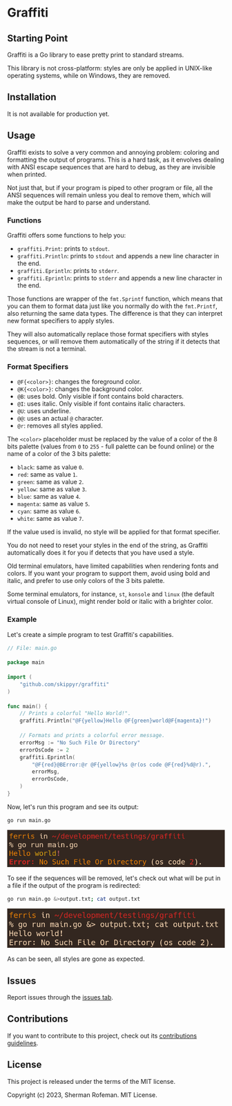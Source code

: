 # Graffiti

## Starting Point

Graffiti is a Go library to ease pretty print to standard streams.

This library is not cross-platform: styles are only be applied in UNIX-like operating systems, while on Windows, they are removed.

## Installation

It is not available for production yet.

## Usage

Graffiti exists to solve a very common and annoying problem: coloring and formatting the output of programs. This is a hard task, as it envolves dealing with ANSI escape sequences that are hard to debug, as they are invisible when printed.

Not just that, but if your program is piped to other program or file, all the ANSI sequences will remain unless you deal to remove them, which will make the output be hard to parse and understand.

### Functions

Graffiti offers some functions to help you:

* `graffiti.Print`: prints to `stdout`.
* `graffiti.Println`: prints to `stdout` and appends a new line character in the end.
* `graffiti.Eprintln`: prints to `stderr`.
* `graffiti.Eprintln`: prints to `stderr` and appends a new line character in the end.

Those functions are wrapper of the `fmt.Sprintf` function, which means that you can them to format data just like you normally do with the `fmt.Printf`, also returning the same data types. The difference is that they can interpret new format specifiers to apply styles.

They will also automatically replace those format specifiers with styles sequences, or will remove them automatically of the string if it detects that the stream is not a terminal.

### Format Specifiers

* `@F{<color>}`: changes the foreground color.
* `@K{<color>}`: changes the background color.
* `@B`: uses bold. Only visible if font contains bold characters.
* `@I`: uses italic. Only visible if font contains italic characters.
* `@U`: uses underline.
* `@@`: uses an actual `@` character.
* `@r`: removes all styles applied.

The `<color>` placeholder must be replaced by the value of a color of the 8 bits palette (values from `0` to `255` - full palette can be found online) or the name of a color of the 3 bits palette:

* `black`: same as value `0`.
* `red`: same as value `1`.
* `green`: same as value `2`.
* `yellow`: same as value `3`.
* `blue`: same as value `4`.
* `magenta`: same as value `5`.
* `cyan`: same as value `6`.
* `white`: same as value `7`.

If the value used is invalid, no style will be applied for that format specifier.

You do not need to reset your styles in the end of the string, as Graffiti automatically does it for you if detects that you have used a style.

Old terminal emulators, have limited capabilities when rendering fonts and colors. If you want your program to support them, avoid using bold and italic, and prefer to use only colors of the 3 bits palette.

Some terminal emulators, for instance, `st`, `konsole` and `linux` (the default virtual console of Linux), might render bold or italic with a brighter color.

### Example

Let's create a simple program to test Graffiti's capabilities.

```go
// File: main.go

package main

import (
	"github.com/skippyr/graffiti"
)

func main() {
	// Prints a colorful "Hello World!".
	graffiti.Println("@F{yellow}Hello @F{green}world@F{magenta}!")

	// Formats and prints a colorful error message.
	errorMsg := "No Such File Or Directory"
	errorOsCode := 2
	graffiti.Eprintln(
		"@F{red}@BError:@r @F{yellow}%s @r(os code @F{red}%d@r).",
		errorMsg,
		errorOsCode,
	)
}
```

Now, let's run this program and see its output:

```bash
go run main.go
```

![](images/preview.png)

To see if the sequences will be removed, let's check out what will be put in a file if the output of the program is redirected:

```bash
go run main.go &>output.txt; cat output.txt
```

![](images/preview_pipeline.png)

As can be seen, all styles are gone as expected.

## Issues

Report issues through the [issues tab](https://github.com/skippyr/graffiti/issues).

## Contributions

If you want to contribute to this project, check out its [contributions guidelines](https://skippyr.github.io/materials/pages/contributions_guidelines.html).

## License

This project is released under the terms of the MIT license.

Copyright (c) 2023, Sherman Rofeman. MIT License.

